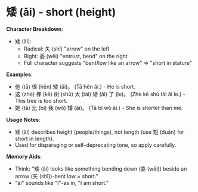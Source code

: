 # **矮 (ǎi) - short (height)**

**Character Breakdown**:  
- 矮 (ǎi):
  - Radical: 矢 (shǐ) "arrow" on the left
  - Right: 委 (wěi) "entrust, bend" on the right
  - Full character suggests "bent/low like an arrow" ⇒ "short in stature"

**Examples**:  
- 他 (tā) 很 (hěn) 矮 (ǎi)。 (Tā hěn ǎi.) - He is short.  
- 这 (zhè) 棵 (kē) 树 (shù) 太 (tài) 矮 (ǎi) 了 (le)。 (Zhè kē shù tài ǎi le.) - This tree is too short.  
- 她 (tā) 比 (bǐ) 我 (wǒ) 矮 (ǎi)。 (Tā bǐ wǒ ǎi.) - She is shorter than me.

**Usage Notes**:  
- 矮 (ǎi) describes height (people/things), not length (use 短 (duǎn) for short in length).  
- Used for disparaging or self-deprecating tone, so apply carefully.

**Memory Aids**:  
- Think: "矮 (ǎi) looks like something bending down (委 (wěi)) beside an arrow (矢 (shǐ))-bent low = short."  
- "ǎi" sounds like "I"-as in, "I am short."